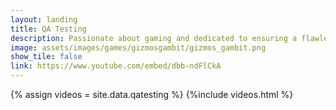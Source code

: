 ```yaml
---
layout: landing
title: QA Testing
description: Passionate about gaming and dedicated to ensuring a flawless player experience. I aim to bring my skills as a Video Game QA Tester to the gaming industry. With a keen eye for detail and a love for immersive gameplay, I specialize in identifying and resolving bugs to enhance overall quality. From functional testing to multiplayer dynamics to online services, I thrive on contributing to the creation of seamless, enjoyable gaming experiences. Let's build worlds without glitches and adventures without hiccups together!<br /><br />Skills Include&#58; GitHub & GitLab, Trello, Discord, Google Sheets, Office 365 Suite, OBS, Unity, Adobe Creative Cloud
image: assets/images/games/gizmosgambit/gizmos_gambit.png
show_tile: false
link: https://www.youtube.com/embed/dbb-ndFlCkA
---
```

{% assign videos = site.data.qatesting %}
{%include videos.html %}

